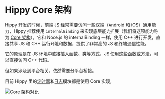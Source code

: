 # Hippy Core 架构

Hippy 开发的时候，前端 JS 经常需要访问一些双端（Android 和 iOS）通用能力，Hippy 推荐使用 `internalBinding` 来实现底层能力扩展（我们将这项能力称为 [Core 架构](//github.com/Tencent/Hippy/tree/master/framework/js/core)），它和 Node.js 的 internalBinding 一样，使用 C++ 进行开发，直接共享 JS 和 C++ 运行环境和数据，提供了非常高的 JS 和终端通信性能。

它的原理是在 JS 环境中直接插入函数、类等方式，JS 使用这些函数或方法，可以直接访问 C++ 代码。

但如果涉及到平台相关，依然需要分平台桥接。

目前 Hippy 里的[定时器](../guide/timer.md)和[日志](../guide/console.md)模块都是使用 Core 实现。

![Core 架构对比](//puui.qpic.cn/vupload/0/1579662891889_qwnzemj0cto.png/0)
